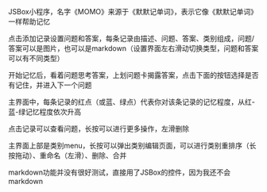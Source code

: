 JSBox小程序，名字《MOMO》来源于《默默记单词》，表示它像《默默记单词》一样帮助记忆

点击添加记录设置问题和答案，每条记录由描述、问题、答案、类别组成，问题/答案可以是图片，也可以是markdown（设置界面左右滑动切换类型，问题和答案可以有不同类型）

开始记忆后，看着问题思考答案，上划问题卡揭露答案，点击下面的按钮选择是否有记住，并进入下一个问题

主界面中，每条记录的红点（或蓝、绿点）代表你对该条记录的记忆程度，从红-蓝-绿记忆程度依次升高

点击记录可以查看问题，长按可以进行更多操作，左滑删除

主界面上部是类别menu，长按可以弹出类别编辑页面，可以进行类别重排序（长按拖动）、重命名（左滑）、删除、合并


markdown功能并没有很好测试，直接用了JSBox的控件，因为我还不会markdown
